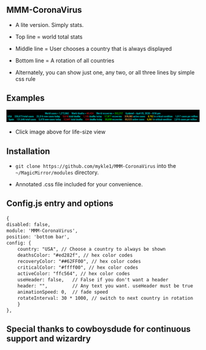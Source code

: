 ## MMM-CoronaVirus

* A lite version. Simply stats.
* Top line = world total stats
* Middle line = User chooses a country that is always displayed
* Bottom line = A rotation of all countries

* Alternately, you can show just one, any two, or all three lines by simple css rule

## Examples

![](images/3.png)

* Click image above for life-size view

## Installation

* `git clone https://github.com/mykle1/MMM-CoronaVirus` into the `~/MagicMirror/modules` directory.

* Annotated .css file included for your convenience.

## Config.js entry and options
```
{
disabled: false,
module: 'MMM-CoronaVirus',
position: 'bottom bar',
config: {
    country: "USA", // Choose a country to always be shown
    deathsColor: "#ed282f", // hex color codes
    recoveryColor: "##62FF00", // hex color codes
    criticalColor: "#ffff00", // hex color codes
    activeColor: "ffc564", // hex color codes
    useHeader: false,   // False if you don't want a header
    header: "",         // Any text you want. useHeader must be true
    animationSpeed: 0,  // fade speed
    rotateInterval: 30 * 1000, // switch to next country in rotation
    }
},
```

## Special thanks to cowboysdude for continuous support and wizardry
